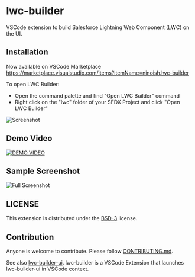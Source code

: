# lwc-builder

VSCode extension to build Salesforce Lightning Web Component (LWC) on the UI.

## Installation

Now available on VSCode Marketplace
https://marketplace.visualstudio.com/items?itemName=ninoish.lwc-builder

To open LWC Builder:

- Open the command palette and find "Open LWC Builder" command
- Right click on the "lwc" folder of your SFDX Project and click "Open LWC Builder"

![Screenshot](https://i.imgur.com/9NV0kK0.jpg)

## Demo Video

[![DEMO VIDEO](https://img.youtube.com/vi/prhVtTGvMeU/0.jpg)](https://youtu.be/prhVtTGvMeU?t=573 'How we built LWC Builder VSCode Extension')

## Sample Screenshot

![Full Screenshot](https://imgur.com/dNL3W4S.jpg)

## LICENSE

This extension is distributed under the [BSD-3](https://opensource.org/licenses/BSD-3-Clause) license.

## Contribution

Anyone is welcome to contribute.
Please follow [CONTRIBUTING.md](https://github.com/developerforce/lwc-builder/blob/main/CONTRIBUTING.md).

See also [lwc-builder-ui](https://github.com/developerforce/lwc-builder-ui).
lwc-builder is a VSCode Extension that launches lwc-builder-ui in VSCode context.
